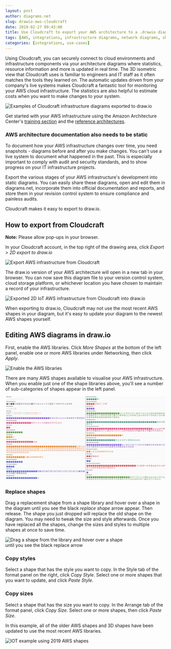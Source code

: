 ```yaml
---
layout: post
author: diagrams.net
slug: drawio-aws-cloudcraft
date: 2019-02-27 09:43:00
title: Use Cloudcraft to export your AWS architecture to a .drawio diagram
tags: [AWS, integrations, infrastructure diagrams, network diagrams, shape libraries]
categories: [integrations, use-cases]
---
```


Using Cloudcraft, you can securely connect to cloud environments and infrastructure components via your architecture diagrams where statistics, resource information and more is updated in real time. The 3D isometric view that Cloudcraft uses is familiar to engineers and IT staff as it often matches the tools they learned on. The automatic updates driven from your company's live systems makes Cloudcraft a fantastic tool for monitoring your AWS cloud infrastructure. The statistics are also helpful to estimate costs when you want to make changes to your system.

<img src="/assets/img/blog/cloudcraft-to-drawio.png" style="max-width:100%;height:auto;" alt="Examples of Cloudcraft infrastructure diagrams exported to draw.io">

Get started with your AWS infrastructure using the Amazon Architecture Center's [training section](https://aws.amazon.com/getting-started/) and the [reference architectures](https://aws.amazon.com/architecture/).

### AWS architecture documentation also needs to be static

To document how your AWS infrastructure changes over time, you need snapshots - diagrams before and after you make changes. You can't use a live system to document what happened in the past. This is especially important to comply with audit and security standards, and to show progress on your IT infrastructure projects.

Export the various stages of your AWS infrastructure's development into static diagrams. You can easily share these diagrams, open and edit them in diagrams.net, incorporate them into official documentation and reports, and store them in your revision control system to ensure compliance and painless audits.

Cloudcraft makes it easy to export to draw.io.

## How to export from Cloudcraft

**Note:** Please allow pop-ups in your browser.

In your Cloudcraft account, in the top right of the drawing area, click _Export > 2D export to draw.io_

<img src="/assets/img/blog/cloudcraft-example-export.png" style="max-width:100%;height:auto;" alt="Export AWS infrastructure from Cloudcraft">

The draw.io version of your AWS architecture will open in a new tab in your browser. You can now save this diagram file to your version control system, cloud storage platform, or whichever location you have chosen to maintain a record of your infrastructure.

<img src="/assets/img/blog/exported-cloudcraft-iot-example.png" style="max-width:100%;height:auto;"  alt="Exported 2D IoT AWS infrastructure from Cloudcraft into draw.io">

When exporting to draw.io, Cloudcraft may not use the most recent AWS shapes in your diagram, but it's easy to update your diagram to the newest AWS shapes yourself.

## Editing AWS diagrams in draw.io

First, enable the AWS libraries. Click _More Shapes_ at the bottom of the left panel, enable one or more AWS libraries under Networking, then click _Apply_.

<img src="/assets/img/blog/enable-aws-libraries.png" style="width=100%;max-width:400px;height:auto;" alt="Enable the AWS libraries">

There are many AWS shapes available to visualise your AWS infrastructure. When you enable just one of the shape libraries above, you'll see a number of sub-categories of shapes appear in the left panel.

<img src="/assets/img/blog/aws19-update2022.png" style="max-width:100%;height:auto;" alt="Some of the AWS shapes available in diagrams.net">

### Replace shapes

Drag a replacement shape from a shape library and hover over a shape in the diagram until you see the black _replace shape_ arrow appear. Then release. The shape you just dropped will replace the old shape on the diagram. You may need to tweak the size and style afterwards. Once you have replaced all the shapes, change the sizes and styles to multiple shapes at once to save time.

<img src="/assets/img/blog/replace-shape-aws.png" style="width=100%;max-width:400px;height:auto;" alt="Drag a shape from the library and hover over a shape until you see the black replace arrow">

### Copy styles

Select a shape that has the style you want to copy. In the Style tab of the format panel on the right, click _Copy Style_. Select one or more shapes that you want to update, and click _Paste Style_.

### Copy sizes

Select a shape that has the size you want to copy. In the Arrange tab of the format panel, click _Copy Size_. Select one or more shapes, then click _Paste Size_.

In this example, all of the older AWS shapes and 3D shapes have been updated to use the most recent AWS libraries.

<img src="/assets/img/blog/exported-cloudcraft-diagram-new-shapes.png" style="width=100%;max-width:400px;height:auto;" alt="IOT example using 2019 AWS shapes">
